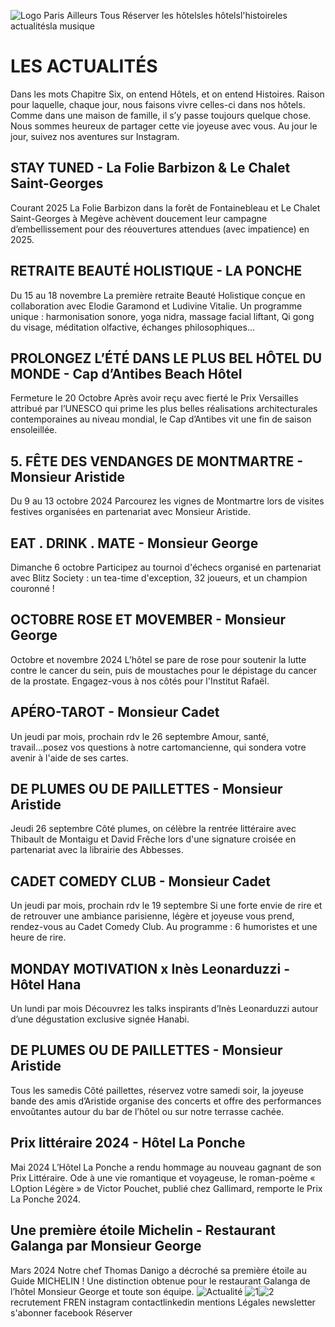 ![Logo](https://chapitresixhotels.com/static/media/LOGO-CHAPITRE-SIX.75665a9b806ad70b3e84.png)
Paris
Ailleurs
Tous
Réserver
les hôtelsles hôtelsl'histoireles actualitésla musique
# LES ACTUALITÉS
Dans les mots Chapitre Six, on entend Hôtels, et on entend Histoires. Raison pour laquelle, chaque jour, nous faisons vivre celles-ci dans nos hôtels. Comme dans une maison de famille, il s’y passe toujours quelque chose. Nous sommes heureux de partager cette vie joyeuse avec vous.
Au jour le jour, suivez nos aventures sur Instagram.
## STAY TUNED - La Folie Barbizon & Le Chalet Saint-Georges
Courant 2025
La Folie Barbizon dans la forêt de Fontainebleau et Le Chalet Saint-Georges à Megève achèvent doucement leur campagne d’embellissement pour des réouvertures attendues (avec impatience) en 2025.
## RETRAITE BEAUTÉ HOLISTIQUE - LA PONCHE
Du 15 au 18 novembre
La première retraite Beauté Holistique conçue en collaboration avec Elodie Garamond et Ludivine Vitalie. Un programme unique : harmonisation sonore, yoga nidra, massage facial liftant, Qi gong du visage, méditation olfactive, échanges philosophiques…
## PROLONGEZ L’ÉTÉ DANS LE PLUS BEL HÔTEL DU MONDE - Cap d’Antibes Beach Hôtel
Fermeture le 20 Octobre
Après avoir reçu avec fierté le Prix Versailles attribué par l’UNESCO qui prime les plus belles réalisations architecturales contemporaines au niveau mondial, le Cap d’Antibes vit une fin de saison ensoleillée.
## 5. FÊTE DES VENDANGES DE MONTMARTRE - Monsieur Aristide
Du 9 au 13 octobre 2024
Parcourez les vignes de Montmartre lors de visites festives organisées en partenariat avec Monsieur Aristide.
## EAT . DRINK . MATE - Monsieur George
Dimanche 6 octobre
Participez au tournoi d'échecs organisé en partenariat avec Blitz Society : un tea-time d'exception, 32 joueurs, et un champion couronné !
## OCTOBRE ROSE ET MOVEMBER - Monsieur George
Octobre et novembre 2024
L’hôtel se pare de rose pour soutenir la lutte contre le cancer du sein, puis de moustaches pour le dépistage du cancer de la prostate. Engagez-vous à nos côtés pour l'Institut Rafaël.
## APÉRO-TAROT - Monsieur Cadet
Un jeudi par mois, prochain rdv le 26 septembre
Amour, santé, travail...posez vos questions à notre cartomancienne, qui sondera votre avenir à l'aide de ses cartes.
## DE PLUMES OU DE PAILLETTES - Monsieur Aristide
Jeudi 26 septembre
Côté plumes, on célèbre la rentrée littéraire avec Thibault de Montaigu et David Frêche lors d'une signature croisée en partenariat avec la librairie des Abbesses.
## CADET COMEDY CLUB - Monsieur Cadet
Un jeudi par mois, prochain rdv le 19 septembre
Si une forte envie de rire et de retrouver une ambiance parisienne, légère et joyeuse vous prend, rendez-vous au Cadet Comedy Club. Au programme : 6 humoristes et une heure de rire.
## MONDAY MOTIVATION x Inès Leonarduzzi - Hôtel Hana
Un lundi par mois
Découvrez les talks inspirants d’Inès Leonarduzzi autour d’une dégustation exclusive signée Hanabi.
## DE PLUMES OU DE PAILLETTES - Monsieur Aristide
Tous les samedis
Côté paillettes, réservez votre samedi soir, la joyeuse bande des amis d’Aristide organise des concerts et offre des performances envoûtantes autour du bar de l’hôtel ou sur notre terrasse cachée.
## Prix littéraire 2024 - Hôtel La Ponche
Mai 2024
L’Hôtel La Ponche a rendu hommage au nouveau gagnant de son Prix Littéraire. Ode à une vie romantique et voyageuse, le roman-poème « LOption Légère » de Victor Pouchet, publié chez Gallimard, remporte le Prix La Ponche 2024.
## Une première étoile Michelin - Restaurant Galanga par Monsieur George
Mars 2024
Notre chef Thomas Danigo a décroché sa première étoile au Guide MICHELIN ! Une distinction obtenue pour le restaurant Galanga de l’hôtel Monsieur George et toute son équipe.
![Actualité](https://chapitresixhotels.com/static/media/PHOTOPRINCIPALE.c2e950c67aa6e2fe6b30.jpg)
![1](https://chapitresixhotels.com/static/media/PHOTO5.0433b392abe3b612cd21.jpg)![2](https://chapitresixhotels.com/static/media/PHOTO6.8af441d98a6d066be04d.jpg)
recrutement
FREN
instagram
contactlinkedin
mentions Légales
newsletter
s'abonner
facebook
Réserver
